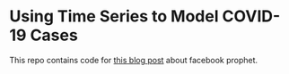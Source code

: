 # Using Time Series to Model COVID-19 Cases

This repo contains code for [this blog post](https://mitchellkrieger.medium.com/time-series-analysis-with-facebook-prophet-how-it-works-and-how-to-use-it-f15ecf2c0e3a) about facebook prophet.
